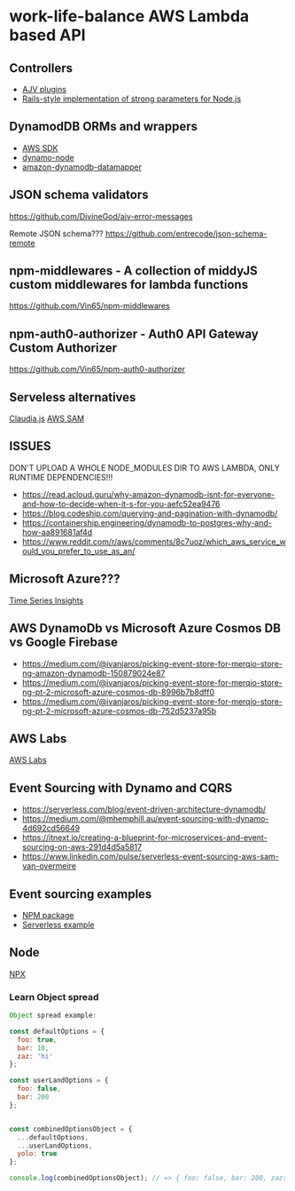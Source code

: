 # work-life-balance AWS Lambda based API

## Controllers
- [AJV plugins](https://github.com/DivineGod/ajv-error-messages)
- [Rails-style implementation of strong parameters for Node.js](https://www.npmjs.com/package/strong-params)

## DynamodDB ORMs and wrappers
- [AWS SDK](https://github.com/multidots/node-graphql-dynamodb-example/blob/master/dynamodb.js)
- [dynamo-node](https://www.npmjs.com/package/dynamo-node)
- [amazon-dynamodb-datamapper](https://aws.amazon.com/de/blogs/developer/introducing-the-amazon-dynamodb-datamapper-for-javascript-developer-preview/)

## JSON schema validators
https://github.com/DivineGod/ajv-error-messages

Remote JSON schema???
https://github.com/entrecode/json-schema-remote

## npm-middlewares - A collection of middyJS custom middlewares for lambda functions
https://github.com/Vin65/npm-middlewares

## npm-auth0-authorizer - Auth0 API Gateway Custom Authorizer
https://github.com/Vin65/npm-auth0-authorizer

## Serveless alternatives
[Claudia.js](https://claudiajs.com/tutorials/lambda-api-dynamo-db.html)
[AWS SAM](https://github.com/awslabs/serverless-application-model)

## ISSUES
DON'T UPLOAD A WHOLE NODE_MODULES DIR TO AWS LAMBDA, ONLY RUNTIME DEPENDENCIES!!!


- https://read.acloud.guru/why-amazon-dynamodb-isnt-for-everyone-and-how-to-decide-when-it-s-for-you-aefc52ea9476
- https://blog.codeship.com/querying-and-pagination-with-dynamodb/
- https://containership.engineering/dynamodb-to-postgres-why-and-how-aa891681af4d
- https://www.reddit.com/r/aws/comments/8c7uoz/which_aws_service_would_you_prefer_to_use_as_an/

## Microsoft Azure???
[Time Series Insights](https://azure.microsoft.com/en-us/services/time-series-insights/)

## AWS DynamoDb vs Microsoft Azure Cosmos DB vs Google Firebase
- https://medium.com/@ivanjaros/picking-event-store-for-merqio-store-ng-amazon-dynamodb-150879024e87
- https://medium.com/@ivanjaros/picking-event-store-for-merqio-store-ng-pt-2-microsoft-azure-cosmos-db-8996b7b8dff0
- https://medium.com/@ivanjaros/picking-event-store-for-merqio-store-ng-pt-2-microsoft-azure-cosmos-db-752d5237a95b

## AWS Labs
[AWS Labs](https://github.com/awslabs)

## Event Sourcing with Dynamo and CQRS
- https://serverless.com/blog/event-driven-architecture-dynamodb/
- https://medium.com/@mhemphill.au/event-sourcing-with-dynamo-4d692cd56649
- https://itnext.io/creating-a-blueprint-for-microservices-and-event-sourcing-on-aws-291d4d5a5817
- https://www.linkedin.com/pulse/serverless-event-sourcing-aws-sam-van-overmeire

## Event sourcing examples
- [NPM package](https://github.com/bakerface/dynamodb-event-store)
- [Serverless example](https://github.com/alessandrobologna/dynamodb-event-store)

## Node
[NPX](https://blog.npmjs.org/post/162869356040/introducing-npx-an-npm-package-runner)

### Learn Object spread
```javascript
Object spread example:

const defaultOptions = {  
  foo: true,
  bar: 10,
  zaz: 'hi'  
};

const userLandOptions = {  
  foo: false,
  bar: 200
};


const combinedOptionsObject = {  
  ...defaultOptions,
  ...userLandOptions,
  yolo: true
};

console.log(combinedOptionsObject); // => { foo: false, bar: 200, zaz: 'hi', yolo: true }
```
